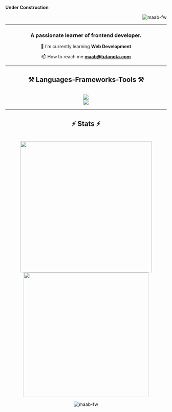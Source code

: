 **Under Construction**

<p align="right"> <img src="https://komarev.com/ghpvc/?username=maab-fw&label=Profile%20views&color=0e75b6&style=flat" alt="maab-fw" /> </p>

<hr>
<h3 align="center">A passionate learner of frontend developer.</h3>
<div align="center"> 
  
  🌱 I’m currently learning **Web Development**

  📫 How to reach me **maab@tutanota.com**
  </div>

<!---
<h2 align="left">Connect with me:</h2>
<p align="left">
</p>
--->
<hr>
<h2 align="center">⚒️ Languages-Frameworks-Tools ⚒️</h2>
<br>
<div align="center">
<a href="https://skillicons.dev">
  <img src="https://skillicons.dev/icons?i=html,css,js,tailwind,react,vite,ai" />
  <br/>
  <img src="https://skillicons.dev/icons?i=windows,powershell,vscodium,notion" />
</a>
  </div>
  <hr>
<h2 align="center">⚡ Stats ⚡</h2>
<br/>
<div align="center">
  
<img width="410" src="https://streak-stats.demolab.com/?user=MAAB-FW" />

<img width="390" src="https://github-readme-stats.vercel.app/api?username=MAAB-FW&show_icons=true&rank_icon=github" />
  
<p><img align="center" src="https://github-readme-stats.vercel.app/api/top-langs?username=maab-fw&show_icons=true&locale=en&layout=compact" alt="maab-fw" /></p>
</div>






<!---
- 👋 Hi, I’m @MAAB-FW
- 👀 I’m interested in ...
- 🌱 I’m currently learning ...
- 💞️ I’m looking to collaborate on ...
- 📫 How to reach me ...
- 😄 Pronouns: ...
- ⚡ Fun fact: ...

MAAB-FW/MAAB-FW is a ✨ special ✨ repository because its `README.md` (this file) appears on your GitHub profile.
You can click the Preview link to take a look at your changes.
--->
